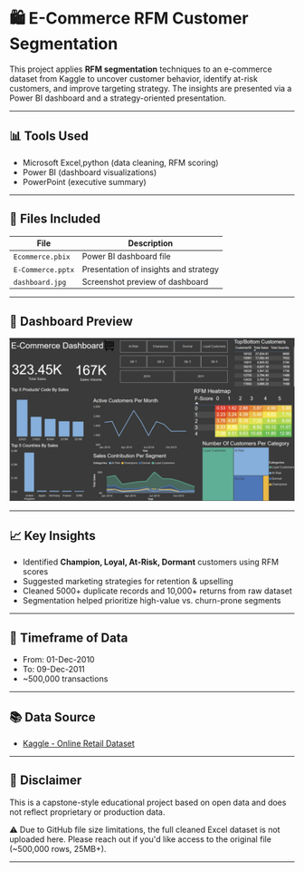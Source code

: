 # 🛍️ E-Commerce RFM Customer Segmentation

This project applies **RFM segmentation** techniques to an e-commerce dataset from Kaggle to uncover customer behavior, identify at-risk customers, and improve targeting strategy. The insights are presented via a Power BI dashboard and a strategy-oriented presentation.

---

## 📊 Tools Used
- Microsoft Excel,python (data cleaning, RFM scoring)
- Power BI (dashboard visualizations)
- PowerPoint (executive summary)

---

## 📁 Files Included

| File | Description |
|------|-------------|
| `Ecommerce.pbix` | Power BI dashboard file |
| `E-Commerce.pptx` | Presentation of insights and strategy |
| `dashboard.jpg` | Screenshot preview of dashboard |

---

## 📸 Dashboard Preview

![Dashboard](https://github.com/TimsySingh/ecommerce-rfm-customer-segmentation/blob/main/Dashboard.jpg)

---

## 📈 Key Insights
- Identified **Champion, Loyal, At-Risk, Dormant** customers using RFM scores
- Suggested marketing strategies for retention & upselling
- Cleaned 5000+ duplicate records and 10,000+ returns from raw dataset
- Segmentation helped prioritize high-value vs. churn-prone segments

---

## 📅 Timeframe of Data
- From: 01-Dec-2010  
- To: 09-Dec-2011  
- ~500,000 transactions

---

## 📚 Data Source
- [Kaggle - Online Retail Dataset](https://www.kaggle.com/datasets)

---

## 🔐 Disclaimer
This is a capstone-style educational project based on open data and does not reflect proprietary or production data.

⚠️ Due to GitHub file size limitations, the full cleaned Excel dataset is not uploaded here.
Please reach out if you'd like access to the original file (~500,000 rows, 25MB+).


---

